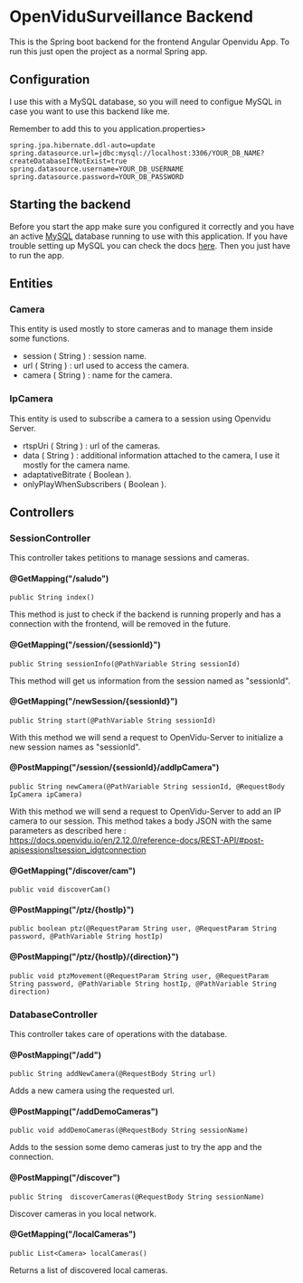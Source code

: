 # OpenViduSurveillance Backend

This is the Spring boot backend for the frontend Angular Openvidu App.
To run this just open the project as a normal Spring app.

## Configuration

I use this with a MySQL database, so you will need to configue MySQL in case you want to use this backend like me.

Remember to add this to you application.properties>
```
spring.jpa.hibernate.ddl-auto=update
spring.datasource.url=jdbc:mysql://localhost:3306/YOUR_DB_NAME?createDatabaseIfNotExist=true
spring.datasource.username=YOUR_DB_USERNAME
spring.datasource.password=YOUR_DB_PASSWORD
```

## Starting the backend

Before you start the app make sure you configured it correctly and you have an active [MySQL](https://dev.mysql.com/downloads/) database running to use with this application. If you have trouble setting up MySQL you can check the docs [here](https://dev.mysql.com/doc/).
Then you just have to run the app.

## Entities
### Camera
This entity is used mostly to store cameras and to manage them inside some functions.
- session ( String ) : session name.
- url ( String ) : url used to access the camera.
- camera ( String ) : name for the camera.

### IpCamera
This entity is used to subscribe a camera to a session using Openvidu Server.
- rtspUri ( String ) : url of the cameras.
- data ( String ) : additional information attached to the camera, I use it mostly for the camera name.
- adaptativeBitrate ( Boolean ).
- onlyPlayWhenSubscribers ( Boolean ).

## Controllers

### SessionController
This controller takes petitions to manage sessions and cameras.
#### @GetMapping("/saludo")
    public String index()
This method is just to check if the backend is running properly and has a connection with the frontend, will be removed in the future.

#### @GetMapping("/session/{sessionId}")
    public String sessionInfo(@PathVariable String sessionId)
This method will get us information from the session named as "sessionId".

#### @GetMapping("/newSession/{sessionId}")
    public String start(@PathVariable String sessionId)
With this method we will send a request to OpenVidu-Server to initialize a new session names as "sessionId".

#### @PostMapping("/session/{sessionId}/addIpCamera")
    public String newCamera(@PathVariable String sessionId, @RequestBody IpCamera ipCamera)
With this method we will send a request to OpenVidu-Server to add an IP camera to our session. This method takes a body JSON with the same parameters as described here : https://docs.openvidu.io/en/2.12.0/reference-docs/REST-API/#post-apisessionsltsession_idgtconnection

#### @GetMapping("/discover/cam")
    public void discoverCam()
#### @PostMapping("/ptz/{hostIp}")
    public boolean ptz(@RequestParam String user, @RequestParam String password, @PathVariable String hostIp)
####  @PostMapping("/ptz/{hostIp}/{direction}")
    public void ptzMovement(@RequestParam String user, @RequestParam String password, @PathVariable String hostIp, @PathVariable String direction)    
    
    
### DatabaseController
This controller takes care of operations with the database.

#### @PostMapping("/add")
    public String addNewCamera(@RequestBody String url)
Adds a new camera using the requested url.
#### @PostMapping("/addDemoCameras")
    public void addDemoCameras(@RequestBody String sessionName)
Adds to the session some demo cameras just to try the app and the connection.
####  @PostMapping("/discover")
    public String  discoverCameras(@RequestBody String sessionName) 
Discover cameras in you local network.
####  @GetMapping("/localCameras")
    public List<Camera> localCameras()
Returns a list of discovered local cameras.
